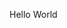 <html>
  <head>
    <meta charset="utf-8">
    <title>Hello World</title>
  </head>
  <body>
    <p> Hello World </p>
  </body>
</html>
